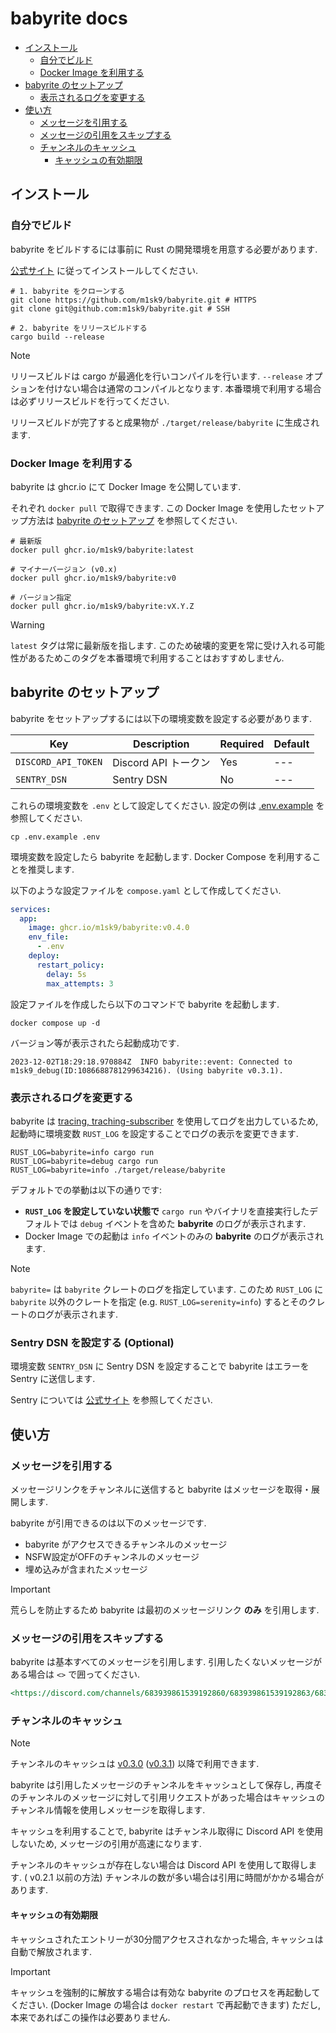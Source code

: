 # babyrite docs

- [インストール](#インストール)
  - [自分でビルド](#自分でビルド)
  - [Docker Image を利用する](#docker-image-を利用する)
- [babyrite のセットアップ](#babyrite-のセットアップ)
  - [表示されるログを変更する](#表示されるログを変更する)
- [使い方](#使い方)
  - [メッセージを引用する](#メッセージを引用する)
  - [メッセージの引用をスキップする](#メッセージの引用をスキップする)
  - [チャンネルのキャッシュ](#チャンネルのキャッシュ)
    - [キャッシュの有効期限](#キャッシュの有効期限)

## インストール

### 自分でビルド

babyrite をビルドするには事前に Rust の開発環境を用意する必要があります.

[公式サイト](https://www.rust-lang.org/ja/learn/get-started) に従ってインストールしてください.

```shell
# 1. babyrite をクローンする
git clone https://github.com/m1sk9/babyrite.git # HTTPS
git clone git@github.com:m1sk9/babyrite.git # SSH

# 2. babyrite をリリースビルドする
cargo build --release
```

> [!NOTE]
> リリースビルドは cargo が最適化を行いコンパイルを行います.
> `--release` オプションを付けない場合は通常のコンパイルとなります. 本番環境で利用する場合は必ずリリースビルドを行ってください.

リリースビルドが完了すると成果物が `./target/release/babyrite` に生成されます.

### Docker Image を利用する

babyrite は ghcr.io にて Docker Image を公開しています.

それぞれ `docker pull` で取得できます. この Docker Image を使用したセットアップ方法は [babyrite のセットアップ](#setup) を参照してください.

```shell
# 最新版
docker pull ghcr.io/m1sk9/babyrite:latest

# マイナーバージョン (v0.x)
docker pull ghcr.io/m1sk9/babyrite:v0

# バージョン指定
docker pull ghcr.io/m1sk9/babyrite:vX.Y.Z
```

> [!WARNING]
> `latest` タグは常に最新版を指します. このため破壊的変更を常に受け入れる可能性があるためこのタグを本番環境で利用することはおすすめしません.

## babyrite のセットアップ

babyrite をセットアップするには以下の環境変数を設定する必要があります.

| Key | Description | Required | Default |
| --- | ----------- | -------- | ------- |
| `DISCORD_API_TOKEN` | Discord API トークン | Yes | --- |
| `SENTRY_DSN` | Sentry DSN | No | --- |

これらの環境変数を `.env` として設定してください. 設定の例は [.env.example](../.env.example) を参照してください.

```shell
cp .env.example .env
```

環境変数を設定したら babyrite を起動します. Docker Compose を利用することを推奨します.

以下のような設定ファイルを `compose.yaml` として作成してください.

```yaml
services:
  app:
    image: ghcr.io/m1sk9/babyrite:v0.4.0
    env_file:
      - .env
    deploy:
      restart_policy:
        delay: 5s
        max_attempts: 3
```

設定ファイルを作成したら以下のコマンドで babyrite を起動します.

```shell
docker compose up -d
```

バージョン等が表示されたら起動成功です.

```shell
2023-12-02T18:29:18.970884Z  INFO babyrite::event: Connected to m1sk9_debug(ID:1086688781299634216). (Using babyrite v0.3.1).
```

### 表示されるログを変更する

babyrite は [tracing, traching-subscriber](https://github.com/tokio-rs/tracing) を使用してログを出力しているため, 起動時に環境変数 `RUST_LOG` を設定することでログの表示を変更できます.

```shell
RUST_LOG=babyrite=info cargo run
RUST_LOG=babyrite=debug cargo run
RUST_LOG=babyrite=info ./target/release/babyrite
```

デフォルトでの挙動は以下の通りです:

- **`RUST_LOG` を設定していない状態で** `cargo run` やバイナリを直接実行したデフォルトでは `debug` イベントを含めた **babyrite** のログが表示されます.
- Docker Image での起動は `info` イベントのみの **babyrite** のログが表示されます.

> [!NOTE]
> `babyrite=` は `babyrite` クレートのログを指定しています. このため `RUST_LOG` に `babyrite` 以外のクレートを指定 (e.g. `RUST_LOG=serenity=info`) するとそのクレートのログが表示されます.

### Sentry DSN を設定する (Optional)

環境変数 `SENTRY_DSN` に Sentry DSN を設定することで babyrite はエラーを Sentry に送信します.

Sentry については [公式サイト](https://sentry.io/) を参照してください.

## 使い方

### メッセージを引用する

メッセージリンクをチャンネルに送信すると babyrite はメッセージを取得・展開します.

babyrite が引用できるのは以下のメッセージです.

- babyrite がアクセスできるチャンネルのメッセージ
- NSFW設定がOFFのチャンネルのメッセージ
- 埋め込みが含まれたメッセージ

> [!IMPORTANT]
> 荒らしを防止するため babyrite は最初のメッセージリンク **のみ** を引用します.

### メッセージの引用をスキップする

babyrite は基本すべてのメッセージを引用します. 引用したくないメッセージがある場合は `<>` で囲ってください.

```markdown
<https://discord.com/channels/683939861539192860/683939861539192863/683941506561998848>
```

### チャンネルのキャッシュ

> [!NOTE]
> チャンネルのキャッシュは [v0.3.0](https://github.com/m1sk9/babyrite/releases/tag/v0.3.0) ([v0.3.1](https://github.com/m1sk9/babyrite/releases/tag/v0.3.1)) 以降で利用できます.

babyrite は引用したメッセージのチャンネルをキャッシュとして保存し, 再度そのチャンネルのメッセージに対して引用リクエストがあった場合はキャッシュのチャンネル情報を使用しメッセージを取得します.

キャッシュを利用することで, babyrite はチャンネル取得に Discord API を使用しないため, メッセージの引用が高速になります.

チャンネルのキャッシュが存在しない場合は Discord API を使用して取得します. ( v0.2.1 以前の方法) チャンネルの数が多い場合は引用に時間がかかる場合があります.

#### キャッシュの有効期限

キャッシュされたエントリーが30分間アクセスされなかった場合, キャッシュは自動で解放されます. 

> [!IMPORTANT]
> キャッシュを強制的に解放する場合は有効な babyrite のプロセスを再起動してください. (Docker Image の場合は `docker restart` で再起動できます)
> ただし, 本来であればこの操作は必要ありません.
